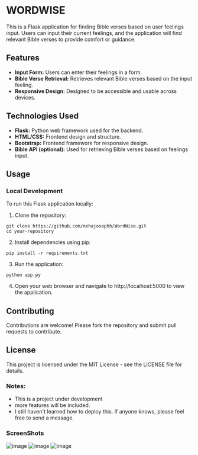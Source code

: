 # WORDWISE

This is a Flask application for finding Bible verses based on user feelings input. Users can input their current feelings, and the application will find relevant Bible verses to provide comfort or guidance.

## Features

- **Input Form:** Users can enter their feelings in a form.
- **Bible Verse Retrieval:** Retrieves relevant Bible verses based on the input feeling.
- **Responsive Design:** Designed to be accessible and usable across devices.

## Technologies Used

- **Flask:** Python web framework used for the backend.
- **HTML/CSS:** Frontend design and structure.
- **Bootstrap:** Frontend framework for responsive design.
- **Bible API (optional):** Used for retrieving Bible verses based on feelings input.

## Usage

### Local Development

To run this Flask application locally:

1. Clone the repository:
```
git clone https://github.com/nehajosephh/WordWise.git
cd your-repository
```
2. Install dependencies using pip:
```
pip install -r requirements.txt
```
3. Run the application:
```
python app.py
```
4. Open your web browser and navigate to http://localhost:5000 to view the application.

## Contributing
Contributions are welcome! Please fork the repository and submit pull requests to contribute.

## License
This project is licensed under the MIT License - see the LICENSE file for details.

### Notes:
- This is a project under development
- more features will be included.
- I still haven't learned how to deploy this. If anyone knows, please feel free to send a message.


### ScreenShots
![image](https://github.com/user-attachments/assets/7de7579f-73ca-4613-8e9a-f8bc9e3c30c8)
![image](https://github.com/user-attachments/assets/72b84eb4-53e6-4a25-bf7b-fb8f0c4264e7)
![image](https://github.com/user-attachments/assets/71783523-6d32-4e1b-b5eb-00c04711802b)





